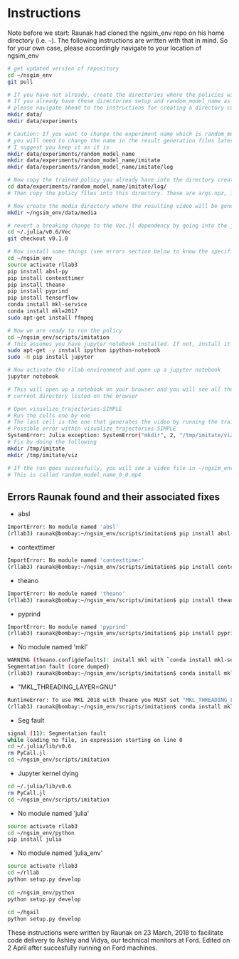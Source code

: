 # Instructions
Note before we start: Raunak had cloned the ngsim_env repo on his home directory (i.e. `~`). The following instructions
are written with that in mind. So for your own case, please accordingly navigate to your location of ngsim_env

```bash
# get updated version of repository
cd ~/nsgim_env
git pull

# If you have not already, create the directories where the policies will be kept
# If you already have these directories setup and random_model_name as the experiment name already setup
# please navigate ahead to the instructions for creating a directory called media and continue from there
mkdir data/
mkdir data/experiments

# Caution: If you want to change the experiment name which is random_model_name in the next few instructions
# you will need to change the name in the result generation files later as well
# I suggest you keep it as it is
mkdir data/experiments/random_model_name
mkdir data/experiments/random_model_name/imitate
mkdir data/experiments/random_model_name/imitate/log

# Now copy the trained policy you already have into the directory created above
cd data/experiments/random_model_name/imitate/log/
# Then copy the policy files into this directory. These are args.npz, iter_200.npz, log.txt

# Now create the media directory where the resulting video will be generated
mkdir ~/ngsim_env/data/media

# revert a breaking change to the Vec.jl dependency by going into the julia packages directory
cd ~/.julia/v0.6/Vec
git checkout v0.1.0

# Now install some things (see errors section below to know the specific errors these address)
cd ~/ngsim_env
source activate rllab3
pip install absl-py
pip install contexttimer
pip install theano
pip install pyprind
pip install tensorflow
conda install mkl-service
conda install mkl=2017
sudo apt-get install ffmpeg

# Now we are ready to run the policy
cd ~/ngsim_env/scripts/imitation
# This assumes you have jupyter notebook installed. If not, install it using
sudo apt-get -y install ipython ipython-notebook
sudo -H pip install jupyter

# Now activate the rllab environment and open up a jupyter notebook
jupyter notebook

# This will open up a notebook on your browser and you will see all the files present in the
# current directory listed on the browser

# Open visualize_trajectories-SIMPLE
# Run the cells one by one
# The last cell is the one that generates the video by running the trained policy
# Possible error within visualize_trajectories-SIMPLE
SystemError: Julia exception: SystemError("mkdir", 2, "/tmp/imitate/viz")
# Fix by doing the following
mkdir /tmp/imitate
mkdir /tmp/imitate/viz

# If the run goes succesfully, you will see a video file in ~/ngsim_env/data/media
# This is called random_model_name_0_0.mp4 
```

## Errors Raunak found and their associated fixes
- absl
```bash
ImportError: No module named 'absl'
(rllab3) raunak@bombay:~/ngsim_env/scripts/imitation$ pip install absl-py
```
- contexttimer
```bash
ImportError: No module named 'contexttimer'
(rllab3) raunak@bombay:~/ngsim_env/scripts/imitation$ pip install contexttimer
```

- theano
```bash
ImportError: No module named 'theano'
(rllab3) raunak@bombay:~/ngsim_env/scripts/imitation$ pip install theano
```

- pyprind
```bash
ImportError: No module named 'pyprind'
(rllab3) raunak@bombay:~/ngsim_env/scripts/imitation$ pip install pyprind
```

- No module named 'mkl'
```bash
WARNING (theano.configdefaults): install mkl with `conda install mkl-service`: No module named 'mkl'
Segmentation fault (core dumped)
(rllab3) raunak@bombay:~/ngsim_env/scripts/imitation$ conda install mkl-service
```

- "MKL_THREADING_LAYER=GNU"
```bash
RuntimeError: To use MKL 2018 with Theano you MUST set "MKL_THREADING_LAYER=GNU" in your environement.
(rllab3) raunak@bombay:~/ngsim_env/scripts/imitation$ conda install mkl=2017
```

- Seg fault
```bash
signal (11): Segmentation fault
while loading no file, in expression starting on line 0
cd ~/.julia/lib/v0.6
rm PyCall.jl
cd ~/ngsim_env/scripts/imitation
```
- Jupyter kernel dying
```bash
cd ~/.julia/lib/v0.6
rm PyCall.jl
cd ~/ngsim_env/scripts/imitation
```
- No module named 'julia'
```bash
source activate rllab3
cd ~/ngsim_env/python
pip install julia
```
- No module named 'julia_env'
```bash
source activate rllab3
cd ~/rllab
python setup.py develop
 
cd ~/ngsim_env/python
python setup.py develop
 
cd ~/hgail
python setup.py develop
```

These instructions were written by Raunak on 23 March, 2018 to facilitate code delivery to Ashley and Vidya, our technical monitors at Ford.
Edited on 2 April after succesfully running on Ford machines.
